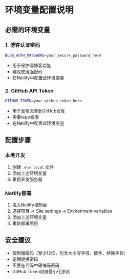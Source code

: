# 环境变量配置说明

## 必需的环境变量

### 1. 博客认证密码
```bash
BLOG_AUTH_PASSWORD=your_secure_password_here
```
- 用于保护写博客功能
- 建议使用强密码
- 在Netlify中配置此环境变量

### 2. GitHub API Token
```bash
GITHUB_TOKEN=your_github_token_here
```
- 用于发布文章到GitHub仓库
- 需要repo权限
- 在Netlify中配置此环境变量

## 配置步骤

### 本地开发
1. 创建 `.env.local` 文件
2. 添加上述环境变量
3. 重启开发服务器

### Netlify部署
1. 进入Netlify控制台
2. 选择项目 → Site settings → Environment variables
3. 添加上述环境变量
4. 重新部署项目

## 安全建议

- 使用强密码（至少12位，包含大小写字母、数字、特殊字符）
- 定期更换密码
- 不要在代码中硬编码密码
- GitHub Token权限最小化原则
